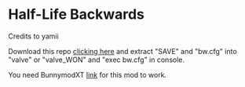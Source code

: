 # Half-Life Backwards

Credits to yamii

Download this repo [clicking here](https://github.com/parklez/Half-Life-Backwards/archive/master.zip) and extract "SAVE" and "bw.cfg" into "valve" or "valve_WON" and "exec bw.cfg" in console.

You need BunnymodXT [link](https://github.com/YaLTeR/BunnymodXT) for this mod to work.
